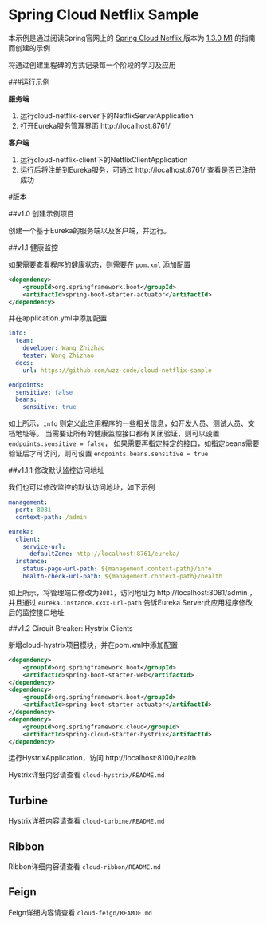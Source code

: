 # Spring Cloud Netflix Sample

本示例是通过阅读Spring官网上的 [ Spring Cloud Netflix ](http://cloud.spring.io/spring-cloud-netflix/) 版本为 [1.3.0 M1](http://cloud.spring.io/spring-cloud-static/spring-cloud-netflix/1.3.0.M1/) 的指南而创建的示例

将通过创建里程碑的方式记录每一个阶段的学习及应用

###运行示例

__服务端__

1. 运行cloud-netflix-server下的NetflixServerApplication
1. 打开Eureka服务管理界面 http://localhost:8761/

__客户端__

1. 运行cloud-netflix-client下的NetflixClientApplication
1. 运行后将注册到Eureka服务，可通过 http://localhost:8761/ 查看是否已注册成功

#版本

##v1.0 创建示例项目

创建一个基于Eureka的服务端以及客户端，并运行。

##v1.1 健康监控

如果需要查看程序的健康状态，则需要在 `pom.xml` 添加配置

```xml
<dependency>
    <groupId>org.springframework.boot</groupId>
    <artifactId>spring-boot-starter-actuator</artifactId>
</dependency>
```
并在application.yml中添加配置

```yaml
info:
  team:
    developer: Wang Zhizhao
    tester: Wang Zhizhao
  docs:
    url: https://github.com/wzz-code/cloud-netflix-sample

endpoints:
  sensitive: false
  beans:
    sensitive: true
```
如上所示，`info` 则定义此应用程序的一些相关信息，如开发人员、测试人员、文档地址等。
当需要让所有的健康监控接口都有关闭验证，则可以设置 `endpoints.sensitive = false`，
如果需要再指定特定的接口，如指定beans需要验证后才可访问，则可设置 `endpoints.beans.sensitive = true`

##v1.1.1 修改默认监控访问地址

我们也可以修改监控的默认访问地址，如下示例

```yaml
management:
  port: 8081
  context-path: /admin

eureka:
  client:
    service-url:
      defaultZone: http://localhost:8761/eureka/
  instance:
    status-page-url-path: ${management.context-path}/info
    health-check-url-path: ${management.context-path}/health
```
如上所示，将管理端口修改为`8081`，访问地址为 http://localhost:8081/admin ，并且通过 `eureka.instance.xxxx-url-path` 告诉Eureka Server此应用程序修改后的监控接口地址

##v1.2 Circuit Breaker: Hystrix Clients

新增cloud-hystrix项目模块，并在pom.xml中添加配置
```xml
<dependency>
    <groupId>org.springframework.boot</groupId>
    <artifactId>spring-boot-starter-web</artifactId>
</dependency>
<dependency>
    <groupId>org.springframework.boot</groupId>
    <artifactId>spring-boot-starter-actuator</artifactId>
</dependency>
<dependency>
    <groupId>org.springframework.cloud</groupId>
    <artifactId>spring-cloud-starter-hystrix</artifactId>
</dependency>
```

运行HystrixApplication，访问 http://localhost:8100/health

Hystrix详细内容请查看 `cloud-hystrix/README.md` 

## Turbine

Hystrix详细内容请查看 `cloud-turbine/README.md`

## Ribbon

Ribbon详细内容请查看 `cloud-ribbon/README.md`

## Feign

Feign详细内容请查看 `cloud-feign/REAMDE.md`